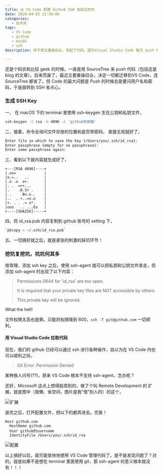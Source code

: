 ```yaml
---
title: 从 VS Code 配置 Github SSH 及踩过的坑
date: 2020-04-02 22:39:00
categories:
   - 技术风
tags:
   - VS Code
   - github
   - macOS
   - ssh
description: 终于我又重操旧业，写起了代码。因为Visual Studio Code 每次 push 代码都要提示 username and password，所以决定改用 ssh key 解决问题。

---
```




还是个码农和比较 geek 的时候，一直是用 SourceTree 来 push 代码（包括这是 blog 的文章）。后来荒废了，最近又要重操旧业，决定一切都迁移到VS Code，连 SourceTree 都省了。但 Code 的最大问题是 Push 的时候总是要问用户名和密码，于是就转到 SSH 省点心。





### 生成 SSH Key

一、 在 macOS 下的 terminal 里使用 ssh-keygen 生在公钥和私钥文件，  

```bash
ssh-keygen -t rsa -b 4096 -C 'github的邮箱'
```

二、接着，命令会询问文件存放的位置和是否带密码， 直接无视就好了，  

```bash
Enter file in which to save the key (/Users/you/.ssh/id_rsa):
Enter passphrase (empty for no passphrase):    
Enter same passphrase again:    
```

三、看到以下就内容就生成好了，

```
+---[RSA 4096]----+
|.oo=             |
|o.=..   ..       |
|.o .o  o+.       |
|. .  =++...      |
|.    .B.S+ .     |
| .     Bo.o..    |
|..  . +..=o.o    |
|+. . . .= o*.    |
|ooo   .. ...Eo   |
+----[SHA256]-----+
```

四、将 id_rsa.pub 内容复制到 github 账号的 setting 下，   

```bash
`pbcopy < ~/.ssh/id_rsa.pub`
```




五、一切搞好就之后，就是紧张的刺激的踩坑环节！   



### 挖坑复挖坑，坑坑何其多

按常理，添加 ssh key 之后，使用 ssh-agent 就可以把私钥和公钥文件拿走，但添加 ssh-agent 时出现了以下内容：

> Permissions 0644 for 'id_rsa' are too open.
>
> It is required that your private key files are NOT accessible by others.
>
> This private key will be ignored.



What the hell! 

文件权限太高也是罪。只能将权限降到 600，`ssh -T git@github.com` 一切顺利。



#### 用 Visual Studio Code 拉取代码

现在，我们的 github 已经可以通过 ssh 进行各种操作，自以为在 VS Code 内也可以顺利之际，

> Git Error: Permission Denied

某种族人问号(??)，原来 VS Code 根本不支持 ssh-agent，怎办呢？

还好，Microsoft 这点上想得挺周到的，做了个叫 Remote Development 的 扩展，就是图中（我懒、省空间，图片是我“借”别人的）的这个，

![扩展](https://i.loli.net/2020/04/03/wKcdLiI154xYqMU.png 'Remote SSH')


装完之后，打开配置文件，把以下的都弄进去。完美！

```
Host github.com
  HostName github.com
  User github的username
  IdentityFile /Users/you/.ssh/id_rsa
```



![配置](https://i.loli.net/2020/04/03/agOFvzXVyH39QcN.png 'Configuration')





以上搞好以后，就可能愉快地使用 VS Code 管理代码了。是不是发现问题了？对的，就是如果不是想在 terminal 里面使用 git，那 ssh-agent 的意义根本就没有！！！
